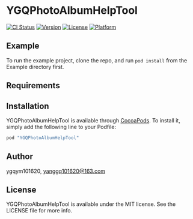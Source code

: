 # YGQPhotoAlbumHelpTool

[![CI Status](http://img.shields.io/travis/ygqym101620/YGQPhotoAlbumHelpTool.svg?style=flat)](https://travis-ci.org/ygqym101620/YGQPhotoAlbumHelpTool)
[![Version](https://img.shields.io/cocoapods/v/YGQPhotoAlbumHelpTool.svg?style=flat)](http://cocoapods.org/pods/YGQPhotoAlbumHelpTool)
[![License](https://img.shields.io/cocoapods/l/YGQPhotoAlbumHelpTool.svg?style=flat)](http://cocoapods.org/pods/YGQPhotoAlbumHelpTool)
[![Platform](https://img.shields.io/cocoapods/p/YGQPhotoAlbumHelpTool.svg?style=flat)](http://cocoapods.org/pods/YGQPhotoAlbumHelpTool)

## Example

To run the example project, clone the repo, and run `pod install` from the Example directory first.

## Requirements

## Installation

YGQPhotoAlbumHelpTool is available through [CocoaPods](http://cocoapods.org). To install
it, simply add the following line to your Podfile:

```ruby
pod "YGQPhotoAlbumHelpTool"
```

## Author

ygqym101620, yanggq101620@163.com

## License

YGQPhotoAlbumHelpTool is available under the MIT license. See the LICENSE file for more info.
